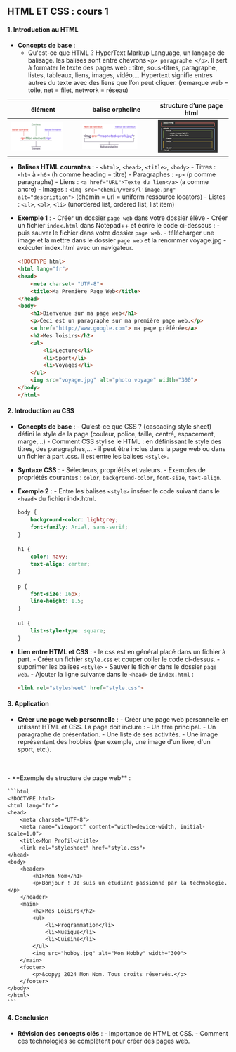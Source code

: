 ## HTML ET CSS : cours 1

#### 1. Introduction au HTML
- **Concepts de base** :
  - Qu'est-ce que HTML ? HyperText Markup Language, un langage de balisage. les balises sont entre chevrons `<p> paragraphe </p>`. Il sert à formater le texte des pages web : titre, sous-titres, paragraphe, listes, tableaux, liens, images, vidéo,... Hypertext signifie entres autres du texte avec des liens que l’on peut cliquer. (remarque web = toile, net = filet, network = réseau)
  
| élément | balise orpheline | structure d’une page html |
|-------|------|------|
|<img src="html_css_cours_1.JPG"  width=80%> | <img src="html_css_cours_2.JPG"  width=80%> | <img src="html_css_cours_3.JPG"  width=90%> |
  
- **Balises HTML courantes** :
      - `<html>`, `<head>`, `<title>`, `<body>`
      - Titres : `<h1>` à `<h6>` (h comme heading = titre)
      - Paragraphes : `<p>` (p comme paragraphe)
      - Liens : `<a href="URL">Texte du lien</a>` (a comme ancre)
      - Images : `<img src="chemin/vers/l'image.png" alt="description">` (chemin = url = uniform ressource locators)
      - Listes : `<ul>`, `<ol>`, `<li>` (unordered list, ordered list, list item)

- **Exemple 1** :
      - Créer un dossier `page web` dans votre dossier élève
      - Créer un fichier `index.html` dans Notepad++ et écrire le code ci-dessous :
      - puis sauver le fichier dans votre dossier `page web`.
      - télécharger une image et la mettre dans le dossier `page web` et la renommer voyage.jpg
      - exécuter index.html avec un navigateur. 

    ```html
    <!DOCTYPE html>
    <html lang="fr">
    <head>
        <meta charset= "UTF-8">
        <title>Ma Première Page Web</title>
    </head>
    <body>
        <h1>Bienvenue sur ma page web</h1>
        <p>Ceci est un paragraphe sur ma première page web.</p>
        <a href="http://www.google.com"> ma page préférée</a>
        <h2>Mes loisirs</h2>
        <ul>
            <li>Lecture</li>
            <li>Sport</li>
            <li>Voyages</li>
        </ul>
        <img src="voyage.jpg" alt="photo voyage" width="300">
    </body>
    </html>
    ```


#### 2. Introduction au CSS
- **Concepts de base** :
      - Qu’est-ce que CSS ? {cascading style sheet) défini le style de la page (couleur, police, taille, centré, espacement, marge,...)
      - Comment CSS stylise le HTML : en définissant le style des titres, des paragraphes,...
      - il peut être inclus dans la page web ou dans un fichier à part .css. Il est entre les balises `<style>`.

- **Syntaxe CSS** :
      - Sélecteurs, propriétés et valeurs.
      - Exemples de propriétés courantes : `color`, `background-color`, `font-size`, `text-align`.

- **Exemple 2** :
      - Entre les balises `<style>` insérer le code suivant dans le `<head>` du fichier indx.html. 

    ```css
    body {
        background-color: lightgrey;
        font-family: Arial, sans-serif;
    }

    h1 {
        color: navy;
        text-align: center;
    }

    p {
        font-size: 16px;
        line-height: 1.5;
    }

    ul {
        list-style-type: square;
    }
    ```

- **Lien entre HTML et CSS** :
      - le css est en général placé dans un fichier à part.
      - Créer un fichier `style.css` et couper coller le code ci-dessus.
      - supprimer les balises `<style>`
      - Sauver le fichier dans le dossier `page web`.
      - Ajouter la ligne suivante dans le `<head>` de `index.html` :
    ```html
    <link rel="stylesheet" href="style.css">
    ```

#### 3. Application
- **Créer une page web personnelle** :
      - Créer une page web personnelle en utilisant HTML et CSS. La page doit inclure :
        - Un titre principal.
        - Un paragraphe de présentation.
        - Une liste de ses activités.
        - Une image représentant des hobbies (par exemple, une image d'un livre, d'un sport, etc.).
<br>
<br>
- **Exemple de structure de page web** :
  
    ```html
    <!DOCTYPE html>
    <html lang="fr">
    <head>
        <meta charset="UTF-8">
        <meta name="viewport" content="width=device-width, initial-scale=1.0">
        <title>Mon Profil</title>
        <link rel="stylesheet" href="style.css">
    </head>
    <body>
        <header>
            <h1>Mon Nom</h1>
            <p>Bonjour ! Je suis un étudiant passionné par la technologie.</p>
        </header>
        <main>
            <h2>Mes Loisirs</h2>
            <ul>
                <li>Programmation</li>
                <li>Musique</li>
                <li>Cuisine</li>
            </ul>
            <img src="hobby.jpg" alt="Mon Hobby" width="300">
        </main>
        <footer>
            <p>&copy; 2024 Mon Nom. Tous droits réservés.</p>
        </footer>
    </body>
    </html>
    ```
#### 4. Conclusion
- **Révision des concepts clés** :
      - Importance de HTML et CSS.
      - Comment ces technologies se complètent pour créer des pages web.
